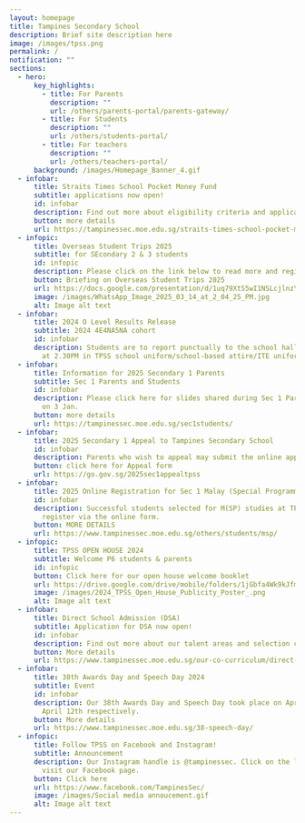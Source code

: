 ```yaml
---
layout: homepage
title: Tampines Secondary School
description: Brief site description here
image: /images/tpss.png
permalink: /
notification: ""
sections:
  - hero:
      key_highlights:
        - title: For Parents
          description: ""
          url: /others/parents-portal/parents-gateway/
        - title: For Students
          description: ""
          url: /others/students-portal/
        - title: For teachers
          description: ""
          url: /others/teachers-portal/
      background: /images/Homepage_Banner_4.gif
  - infobar:
      title: Straits Times School Pocket Money Fund
      subtitle: applications now open!
      id: infobar
      description: Find out more about eligibility criteria and application process.
      button: more details
      url: https://tampinessec.moe.edu.sg/straits-times-school-pocket-money-fund/
  - infopic:
      title: Overseas Student Trips 2025
      subtitle: for SEcondary 2 & 3 students
      id: infopic
      description: Please click on the link below to read more and register if keen!
      button: Briefing on Overseas Student Trips 2025
      url: https://docs.google.com/presentation/d/1uq79XtS5wI1NSLcjlnzYIfzf2DLL1BQM1Fu2aalqZQA/edit#slide=id.g33fa031816a_0_0
      image: /images/WhatsApp_Image_2025_03_14_at_2_04_25_PM.jpg
      alt: Image alt text
  - infobar:
      title: 2024 O Level Results Release
      subtitle: 2024 4E4NA5NA cohort
      id: infobar
      description: Students are to report punctually to the school hall on 10 Jan 2025
        at 2.30PM in TPSS school uniform/school-based attire/ITE uniform.
  - infobar:
      title: Information for 2025 Secondary 1 Parents
      subtitle: Sec 1 Parents and Students
      id: infobar
      description: Please click here for slides shared during Sec 1 Parent Engagement
        on 3 Jan.
      button: more details
      url: https://tampinessec.moe.edu.sg/sec1students/
  - infobar:
      title: 2025 Secondary 1 Appeal to Tampines Secondary School
      id: infobar
      description: Parents who wish to appeal may submit the online appeal form.
      button: click here for Appeal form
      url: https://go.gov.sg/2025sec1appealtpss
  - infobar:
      title: 2025 Online Registration for Sec 1 Malay (Special Programme)
      id: infobar
      description: Successful students selected for M(SP) studies at TPSS should
        register via the online form.
      button: MORE DETAILS
      url: https://www.tampinessec.moe.edu.sg/others/students/msp/
  - infopic:
      title: TPSS OPEN HOUSE 2024
      subtitle: Welcome P6 students & parents
      id: infopic
      button: Click here for our open house welcome booklet
      url: https://drive.google.com/drive/mobile/folders/1jGbfa4Wk9kJfmpercK8bnav7kmefaaaB?usp=sharing
      image: /images/2024_TPSS_Open_House_Publicity_Poster_.png
      alt: Image alt text
  - infobar:
      title: Direct School Admission (DSA)
      subtitle: Application for DSA now open!
      id: infobar
      description: Find out more about our talent areas and selection criteria.
      button: More details
      url: https://www.tampinessec.moe.edu.sg/our-co-curriculum/direct-school-admission-dsa/
  - infobar:
      title: 38th Awards Day and Speech Day 2024
      subtitle: Event
      id: infobar
      description: Our 38th Awards Day and Speech Day took place on April 9th and
        April 12th respectively.
      button: More details
      url: https://www.tampinessec.moe.edu.sg/38-speech-day/
  - infopic:
      title: Follow TPSS on Facebook and Instagram!
      subtitle: Announcement
      description: Our Instagram handle is @tampinessec. Click on the link below to
        visit our Facebook page.
      button: Click here
      url: https://www.facebook.com/TampinesSec/
      image: /images/Social media annoucement.gif
      alt: Image alt text
---
```

